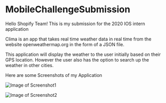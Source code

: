 # MobileChallengeSubmission

Hello Shopify Team! This is my submission for the 2020 IOS intern application

Clima is an app that takes real time weather data in real time from the website openweathermap.org in the form of a JSON file.

This application will display the weather to the user initially based on their GPS location. However the user also 
has the option to search up the weather in other cities.

Here are some Screenshots of my Application

![Image of Screenshot1](https://github.com/davidjnunezf/ShopifySubmissionRepo/edit/master/Screenshot1.png)

![Image of Screenshot2](https://github.com/davidjnunezf/ShopifySubmissionRepo/edit/master/Screenshot2.png)
